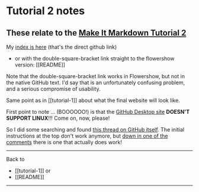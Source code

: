 # Tutorial 2 notes
## These relate to the [Make It Markdown Tutorial 2](https://makeitmarkdown.flowershow.app/learn/tutorial-2)

My [index is here](https://github.com/asimong/LI-tutorial-asg) (that's the direct github link)
* or with the double-square-bracket link straight to the flowershow version: [[README]]

Note that the double-square-bracket link works in Flowershow, but not in the native GitHub text.
I'd say that is an unfortunately confusing problem, and a serious compromise of usability.

Same point as in [[tutorial-1]] about what the final website will look like.

First point to note … (BOOOOOO!) is that the [GitHub Desktop site](https://desktop.github.com/) **DOESN'T SUPPORT LINUX**!!!
Come on, now, please!

So I did some searching and found [this thread on GitHub itself](https://gist.github.com/berkorbay/6feda478a00b0432d13f1fc0a50467f1).
The initial instructions at the top don't work anymore, but [down in one of the comments](https://gist.github.com/berkorbay/6feda478a00b0432d13f1fc0a50467f1?permalink_comment_id=4787516#gistcomment-4787516) there is one that actually does work!

----

Back to
* [[tutorial-1]] or
* [[README]]


----
